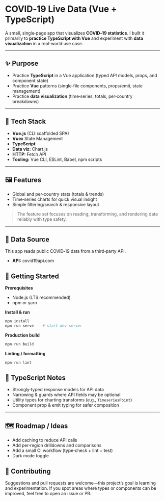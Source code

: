 # COVID‑19 Live Data (Vue + TypeScript)

A small, single‑page app that visualizes **COVID‑19 statistics**. I built it primarily to **practice TypeScript with Vue** and experiment with **data visualization** in a real-world use case.

---

## ✨ Purpose

* Practice **TypeScript** in a Vue application (typed API models, props, and component state)
* Practice **Vue** patterns (single‑file components, props/emit, state management)
* Practice **data visualization** (time‑series, totals, per‑country breakdowns)

---

## 🧰 Tech Stack

* **Vue.js** (CLI scaffolded SPA)
* **Vuex** State Management
* **TypeScript**
* **Data viz:** Chart.js
* **HTTP:** Fetch API
* **Tooling:** Vue CLI, ESLint, Babel, npm scripts

---

## 🖼️ Features

* Global and per‑country stats (totals & trends)
* Time‑series charts for quick visual insight
* Simple filtering/search & responsive layout

> The feature set focuses on reading, transforming, and rendering data reliably with type safety.

---

## 🔌 Data Source

This app reads public COVID‑19 data from a third‑party API.

* **API:** covid19api.com

## 🚀 Getting Started

**Prerequisites**

* Node.js (LTS recommended)
* npm or yarn

**Install & run**

```bash
npm install
npm run serve    # start dev server
```

**Production build**

```bash
npm run build
```

**Linting / formatting**

```bash
npm run lint
```

## 🧪 TypeScript Notes

* Strongly‑typed response models for API data
* Narrowing & guards where API fields may be optional
* Utility types for charting transforms (e.g., `TimeseriesPoint`)
* Component prop & emit typing for safer composition

---

## 🗺️ Roadmap / Ideas

* Add caching to reduce API calls
* Add per‑region drilldowns and comparisons
* Add a small CI workflow (type‑check + lint + test)
* Dark mode toggle

## 🤝 Contributing

Suggestions and pull requests are welcome—this project’s goal is learning and experimentation. If you spot areas where types or components can be improved, feel free to open an issue or PR.
